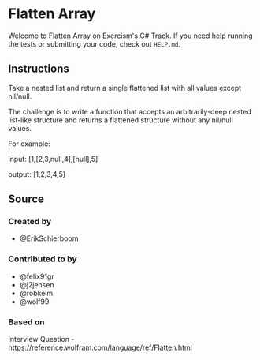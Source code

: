 # Flatten Array

Welcome to Flatten Array on Exercism's C# Track.
If you need help running the tests or submitting your code, check out `HELP.md`.

## Instructions

Take a nested list and return a single flattened list with all values except nil/null.

The challenge is to write a function that accepts an arbitrarily-deep nested list-like structure and returns a flattened structure without any nil/null values.

For example:

input: [1,[2,3,null,4],[null],5]

output: [1,2,3,4,5]

## Source

### Created by

- @ErikSchierboom

### Contributed to by

- @felix91gr
- @j2jensen
- @robkeim
- @wolf99

### Based on

Interview Question - https://reference.wolfram.com/language/ref/Flatten.html